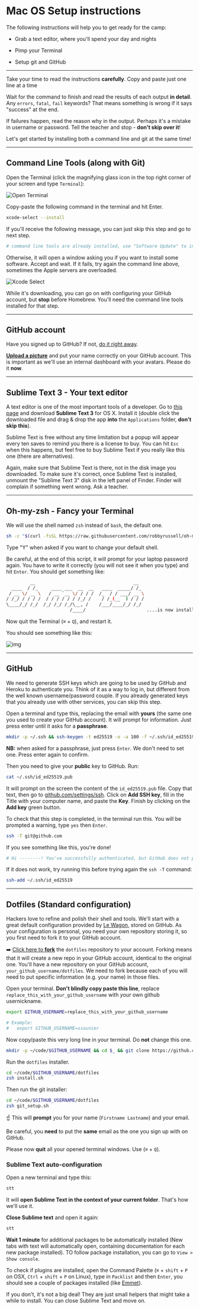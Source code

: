 # Mac OS Setup instructions

The following instructions will help you to get ready for the camp:

- Grab a text editor, where you'll spend your day and nights

- Pimp your Terminal

- Setup git and GitHub

---

Take your time to read the instructions **carefully**. Copy and paste just one line at a time

Wait for the command to finish and read the results of each output **in detail**. Any `errors`, `fatal`, `fail` keywords? That means something is wrong if it says "success" at the end.

If failures happen, read the reason why in the output. Perhaps it's a mistake in username or password. Tell the teacher and stop - **don't skip over it**!

Let's get started by installing both a command line and git at the same time!

---

## Command Line Tools (along with Git)

Open the Terminal (click the magnifying glass icon in the top right corner of your screen and type `Terminal`):

![Open Terminal](images/terminal-2.png)

Copy-paste the following command in the terminal and hit Enter.

```bash
xcode-select --install
```

If you'll receive the following message, you can just skip this step and go to next step.

```bash
# command line tools are already installed, use "Software Update" to install updates
```

Otherwise, it will open a window asking you if you want to install some software. Accept and wait. If it fails, try again the command line above, sometimes the Apple servers are overloaded.

![Xcode Select](images/xcode.png)

While it's downloading, you can go on with configuring your GitHub account, but **stop** before Homebrew. You'll need the command line tools installed for that step.

---

## GitHub account

Have you signed up to GitHub? If not, [do it right away](https://github.com/join).

**[Upload a picture](https://github.com/settings/profile)** and put your name correctly on your GitHub account. This is important as we'll use an internal dashboard with your avatars. Please do it **now**.

---

## Sublime Text 3 - Your text editor

A text editor is one of the most important tools of a developer. Go to [this page](http://www.sublimetext.com/3) and download **Sublime Text 3** for OS X. Install it (double click the downloaded file and drag & drop the app **into** the `Applications` folder, **don't skip this**).

Sublime Text is free without any time limitation but a popup will appear every ten saves to remind you there is a license to buy. You can hit `Esc` when this happens, but feel free to buy Sublime Text if you really like this one (there are alternatives).

Again, make sure that Sublime Text is there, not in the disk image you downloaded. To make sure it's correct, once Sublime Text is installed, unmount the "Sublime Text 3" disk in the left panel of Finder. Finder will complain if something went wrong. Ask a teacher.

---

## Oh-my-zsh - Fancy your Terminal

We will use the shell named `zsh` instead of `bash`, the default one.

```bash
sh -c "$(curl -fsSL https://raw.githubusercontent.com/robbyrussell/oh-my-zsh/master/tools/install.sh)"
```

Type "Y" when asked if you want to change your default shell.

Be careful, at the end of this script, it will prompt for your laptop password again. You have to write it correctly (you will not see it when you type) and hit `Enter`. You should get something like:

```bash
         __                                     __
  ____  / /_     ____ ___  __  __   ____  _____/ /_
 / __ \/ __ \   / __ `__ \/ / / /  /_  / / ___/ __ \
/ /_/ / / / /  / / / / / / /_/ /    / /_(__  ) / / /
\____/_/ /_/  /_/ /_/ /_/\__, /    /___/____/_/ /_/
                        /____/                       ....is now installed!
```

Now quit the Terminal (`⌘` + `Q`), and restart it.

You should see something like this:

![img](images/zsh.png)

---

## GitHub

We need to generate SSH keys which are going to be used by GitHub and Heroku to authenticate you. Think of it as a way to log in, but different from the well known username/password couple. If you already generated keys that you already use with other services, you can skip this step.

Open a terminal and type this, replacing the email with **yours** (the same one you used to create your GitHub account). It will prompt for information. Just press enter until it asks for a **passphrase**.

```zsh
mkdir -p ~/.ssh && ssh-keygen -t ed25519 -o -a 100 -f ~/.ssh/id_ed25519 -C "TYPE_YOUR_EMAIL@HERE.com"
```

**NB:** when asked for a passphrase, just press `Enter`. We don't need to set one. Press enter again to confirm.

Then you need to give your **public** key to GitHub. Run:

```zsh
cat ~/.ssh/id_ed25519.pub
```

It will prompt on the screen the content of the `id_ed25519.pub` file. Copy that text, then go to [github.com/settings/ssh](https://github.com/settings/ssh). Click on **Add SSH key**, fill in the Title with your computer name, and paste the **Key**. Finish by clicking on the **Add key** green button.

To check that this step is completed, in the terminal run this. You will be prompted a warning, type `yes` then `Enter`.

```bash
ssh -T git@github.com
```

If you see something like this, you're done!

```zsh
# Hi --------! You've successfully authenticated, but GitHub does not provide shell access
```

If it does not work, try running this before trying again the `ssh -T` command:

```bash
ssh-add ~/.ssh/id_ed25519
```

---

## Dotfiles (Standard configuration)

Hackers love to refine and polish their shell and tools. We'll start with a great default configuration provided by [Le Wagon](http://github.com/lewagon/dotfiles), stored on GitHub. As your configuration is personal, you need your own repository storing it, so you first need to fork it to your GitHub account.

:arrow_right: [Click here to **fork**](https://github.com/dounan1/dotfiles/fork) the `dotfiles` repository to your account. Forking means that it will create a new repo in your GitHub account, identical to the original one. You'll have a new repository on your GitHub account, `your_github_username/dotfiles`. We need to fork because each of you will need to put specific information (e.g. your name) in those files.

Open your terminal. **Don't blindly copy paste this line**, replace `replace_this_with_your_github_username` with *your* own github usernickname.

```zsh
export GITHUB_USERNAME=replace_this_with_your_github_username

# Example:
#   export GITHUB_USERNAME=ssaunier
```

Now copy/paste this very long line in your terminal. Do **not** change this one.

```zsh
mkdir -p ~/code/$GITHUB_USERNAME && cd $_ && git clone https://github.com/$GITHUB_USERNAME/dotfiles.git
```

Run the `dotfiles` installer.

```zsh
cd ~/code/$GITHUB_USERNAME/dotfiles
zsh install.sh
```

Then run the git installer:

```zsh
cd ~/code/$GITHUB_USERNAME/dotfiles
zsh git_setup.sh
```

:point_up: This will **prompt** you for your name (`Firstname Lastname`) and your email.

Be careful, you **need** to put the **same** email as the one you sign up with on GitHub.

Please now **quit** all your opened terminal windows. Use (`⌘` + `Q`).

### Sublime Text auto-configuration

Open a new terminal and type this:

```zsh
stt
```

It will **open Sublime Text in the context of your current folder**. That's how we'll use it.

**Close Sublime text** and open it again:

```zsh
stt
```

**Wait 1 minute** for additional packages to be automatically installed (New tabs with text will automatically open, containing documentation for each new package installed). TO follow package installation, you can go to `View > Show console`.

To check if plugins are installed, open the Command Palette (`⌘` + `shift` + `P` on OSX, `Ctrl` + `shift` + `P` on Linux), type in `Packlist` and then `Enter`, you should see a couple of packages installed (like [Emmet](http://emmet.io/)).

If you don't, it's not a big deal! They are just small helpers that might take a while to install. You can close Sublime Text and move on.
